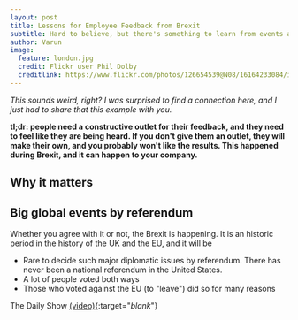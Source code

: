 ```yaml
---
layout: post
title: Lessons for Employee Feedback from Brexit
subtitle: Hard to believe, but there's something to learn from events across the pond.
author: Varun
image:
  feature: london.jpg
  credit: Flickr user Phil Dolby
  creditlink: https://www.flickr.com/photos/126654539@N08/16164233084/in/photolist-qCnVkS-pFdTLc-cp4DEJ-cp4DmW-AqCw43-aWGbci-cp4aEu-4RRy8x-qddvLw-mm9nUZ-pwGxm7-qUFSc5-6bCdVh-rDJCST-rmwFGT-dqAc6R-dPT4Px-njVYaD-6RasCj-bMkAb-oZD4LA-4RVFRW-oHDAhb-ernph-5ABjui-dtLnxk-jDhUdq-r97JJ4-6YDCGn-cp4EG3-jXrHkB-8Ve6CL-6by7Ca-4RVJzq-pLSt2b-9Muc8t-5eLKnk-4iK78d-51UwMV-656XcY-oH3eKE-7aeCGm-daub1Z-3iELJ-8kxmLj-s1osPu-rraQVG-AjGckr-s1TRy5-5cqb9y
---
```

_This sounds weird, right? I was surprised to find a connection here, and I just *had* to share that this example with you._

**tl;dr: people need a constructive outlet for their feedback, and they need to feel like they are being heard. If you don't give them an outlet, they will make their own, and you probably won't like the results. This happened during Brexit, and it can happen to your company.**

Why it matters
--------------


Big global events by referendum
-------------------------------
Whether you agree with it or not, the Brexit is happening. It is an historic period in the history of the UK and the EU, and it will be 

* Rare to decide such major diplomatic issues by referendum. There has never been a national referendum in the United States.
* A lot of people voted both ways
* Those who voted against the EU (to "leave") did so for many reasons


The Daily Show [(video)](https://youtu.be/uNsxCU0glHw?t=3m49s){:target="_blank_"}